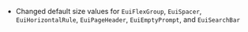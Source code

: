 - Changed default size values for `EuiFlexGroup`, `EuiSpacer`, `EuiHorizontalRule`, `EuiPageHeader`, `EuiEmptyPrompt`, and `EuiSearchBar`

